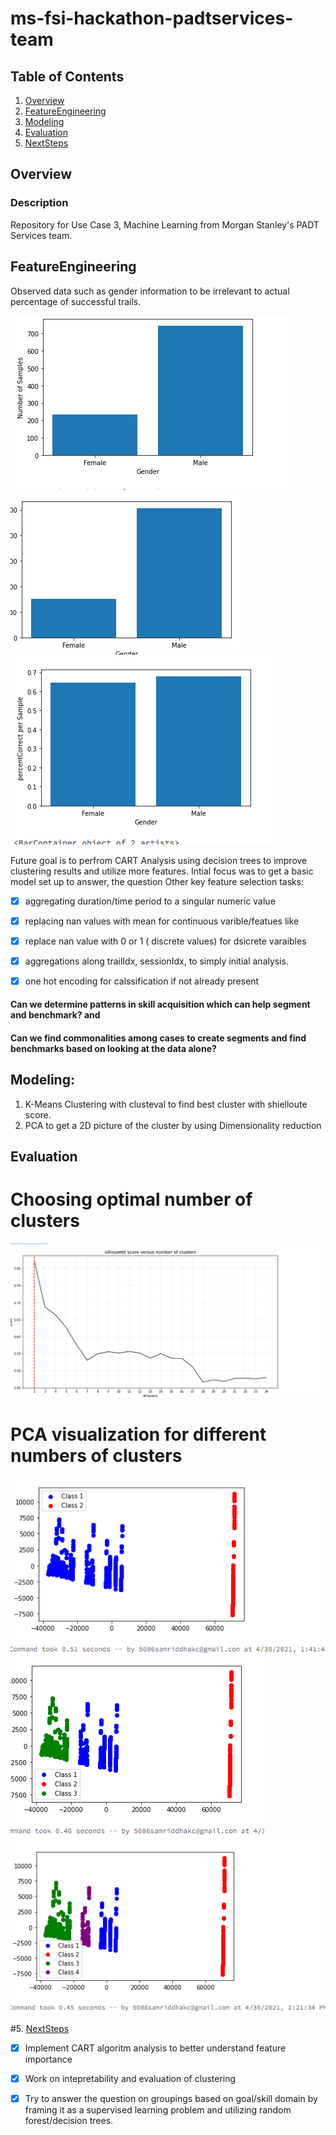 # ms-fsi-hackathon-padtservices-team


## Table of Contents
1. [Overview](#Overview)
2. [FeatureEngineering](#FeatureEngineering)
3. [Modeling](#Modeling)
4. [Evaluation](#Evaluation)
5. [NextSteps](#NextSteps)


## Overview
### Description

   Repository for Use Case 3, Machine Learning from Morgan Stanley's PADT Services team. 



## FeatureEngineering

   Observed data such as gender information to be irrelevant to actual percentage of successful trails. 
   
   <p float ="left">
      <img src='image_results/numberOfSamples.png' title='number of Samples' width='' />
      <img src='image_results/percentCorrect.png' title='percent Correct' width=''  />
      <img src='image_results/percentCorrectPerSample.png' title='percent Correct' width=''  />
    </p>
   
   Future goal is to perfrom CART Analysis using decision trees to improve clustering results and utilize more features. 
   Intial focus was to get a basic model set up to answer, the question 
   Other key feature selection tasks: 
   * [x] aggregating duration/time period to a singular numeric value
   * [x] replacing nan values with mean for continuous varible/featues like 
   * [x] replace nan value with 0 or 1 ( discrete values) for dsicrete varaibles 
   * [x] aggregations along trailIdx, sessionIdx, to simply initial analysis.  
   * [x] one hot encoding for calssification if not already present
     

   
   #### Can we determine patterns in skill acquisition which can help segment and benchmark?  and 
   #### Can we find commonalities among cases to create segments and find benchmarks based on looking at the data alone?  
  

## Modeling: 

1. K-Means Clustering with clusteval to find best cluster with shielloute score. 
2. PCA to get a 2D picture of the cluster by using Dimensionality reduction 

## Evaluation 

# Choosing optimal number of clusters 
 <img src='image_results/silhoutte.png' title='number of Samples' width=''> 
 
# PCA visualization for different numbers of clusters 
   
   <p float ="left">
      <img src='image_results/pca_clusters.png' title='n=2' width='' />
      <img src='image_results/pca_clusters_n_3.png' title='n=3' width=''  />
      <img src='image_results/pca_clusters_n_4.png' title='n=4' width=''  />
    </p>
 
 #5. [NextSteps](#NextSteps)
 * [x] Implement CART algoritm analysis to better understand feature importance 
 *  [x] Work on intepretability and evaluation of clustering
 *  [x] Try to answer the question on groupings based on goal/skill domain by framing it as a 
       supervised learning problem and utilizing random forest/decision trees. 




